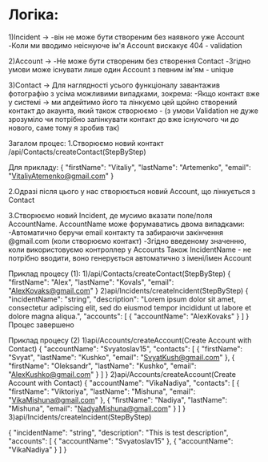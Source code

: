 # Логіка:

1)Incident -> 
-він не може бути створеним без наявного уже Account
-Коли ми вводимо неіснуюче ім'я Account вискакує 404 - validation

2)Account ->
-Не може бути створеним без створення Contact
-Згідно умови може існувати лише один Account з певним ім'ям - unique

3)Contact ->
Для наглядності усього функціоналу завантажив фотографію з усіма можливими випадками, зокрема:
-Якщо контакт вже у системі -> ми апдейтимо його та лінкуємо цей щойно створений контакт до акаунта, який також створюємо - (з умови Validation не дуже зрозуміло чи потрібно залінкувати контакт до вже існуючого чи до нового, саме тому я зробив так)

Загалом процес:
1.Створюємо новий контакт /api/Contacts/createContact(StepByStep)

Для прикладу:
{
  "firstName": "Vitaliy",
  "lastName": "Artemenko",
  "email": "VitaliyAtemenko@gmail.com"
}

2.Одразі після цього у нас створюється новий Account, що лінкується з Contact

3.Створюємо новий Incident, де мусимо вказати поле/поля AccountName.
AccountName може форумаватись двома випадками: 
-Автоматично беручи email контакту та забираючи закінчення @gmail.com (коли створюємо контакт)
-Згідно введеному значенню, коли використовуємо контроллер у Accounts
Також IncidentName - не потрібно вводити, воно генерується автоматично з імені/імен Account

Приклад процесу (1):
1)/api/Contacts/createContact(StepByStep)
{
  "firstName": "Alex",
  "lastName": "Kovals",
  "email": "AlexKovaks@gmail.com"
}
2)api/Incidents/createIncident(StepByStep)
{
  "incidentName": "string",
  "description": "Lorem ipsum dolor sit amet, consectetur adipiscing elit, sed do eiusmod tempor incididunt ut labore et dolore magna aliqua.",
  "accounts": [
    {
      "accountName": "AlexKovaks"
    }
  ]
}
Процес завершено

Приклад процесу (2)
1)api/Accounts/createAccount(Create Account with Contact)
{
  "accountName": "Svyatoslav15",
  "contacts": [
    {
      "firstName": "Svyat",
      "lastName": "Kushko",
      "email": "SvyatKush@gmail.com"
    },
    {
      "firstName": "Oleksandr",
      "lastName": "Kushko",
      "email": "AlexKushko@gmail.com"
    }
  ]
}
2)api/Accounts/createAccount(Create Account with Contact)
{
  "accountName": "VikaNadiya",
  "contacts": [
    {
      "firstName": "Viktoriya",
      "lastName": "Mishuna",
      "email": "VikaMishuna@gmail.com"
    },
    {
      "firstName": "Nadiya",
      "lastName": "Mishuna",
      "email": "NadyaMishuna@gmail.com"
    }
  ]
}
3)api/Incidents/createIncident(StepByStep)

{
  "incidentName": "string",
  "description": "This is test description",
  "accounts": [
    {
      "accountName": "Svyatoslav15"
    },
    {
      "accountName": "VikaNadiya"
    }
  ]
}
